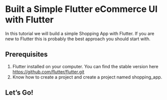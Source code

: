 # Built a Simple Flutter eCommerce UI with Flutter

In this tutorial we will build a simple Shopping App with Flutter. If you are new to Flutter this is probably the best approach you should start with.

## Prerequisites

1. Flutter installed on your computer. You can find the stable version here https://github.com/flutter/flutter.git
1. Know how to create a project and create a project named shopping_app.

## Let’s Go!
